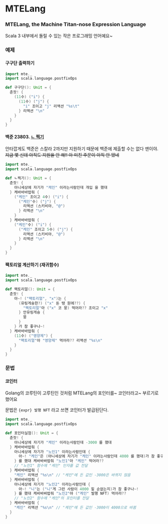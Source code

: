 # MTELang

### MTELang, the Machine Titan-nose Expression Language

Scala 3 내부에서 돌릴 수 있는 작은 프로그래밍 언어예요~ 

### 예제

#### 구구단 출력하기

```scala
import mte._
import scala.language.postfixOps

def 구구단(): Unit = {
  춘잣! {
    (11수) ("i") {
      (11수) ("j") {
        "i" 조이고 "j" 리액션 "%s\t"
      } 리액션 "\n"
    }
  }
}
```

#### 백준 23803. [ㄴ 찍기](https://www.acmicpc.net/problem/23803)

안타깝게도 백준은 스칼라 2까지만 지원하기 때문에 백준에 제출할 수는 없다 맨이야.
~~지금 몇 신데 아직도 지원을 안 해!! 아 미친 주문이 아직 안 됐네~~

```scala
import mte._
import scala.language.postfixOps

def ㄴ찍기(): Unit = {
  춘잣! {
    아니세상에 자기가 "케인" 이라는사람인데 개입 을 했대
  } 케바바바밥줘 {
    ("케인" 조이고 4수) ("i") {
      ("케인"수) ("j") {
        리액션 (스키비야, "@")
      } 리액션 "\n"
    }
  } 케바바바밥줘 {
    ("케인"수) ("i") {
      ("케인" 조이고 5수) ("j") {
        리액션 (스키비야, "@")
      } 리액션 "\n"
    }
  }
}
```

#### 팩토리얼 계산하기 (재귀함수)

```scala
import mte._
import scala.language.postfixOps

def 팩토리얼(): Unit = {
  춘잣! {
    아~! ("팩토리얼", "x")는 {
      (유링게슝한?) ("x" 돈 탱 원에??) {
        "팩토리얼"아 ("x" 코 뭉) 먹어라?? 조이고 "x"
      } 안유링게슝 {
        뭉
      }
    } 가 참 좋구나~!
  } 케바바바밥줘 {
    (11수) ("영양제") {
      "팩토리얼"아 "영양제" 먹어라?? 리액션 "%s\n"
    }
  }
}
```

### 문법

#### 코인터
Golang의 코루틴이 고루틴인 것처럼 MTELang의 포인터를~ 코인터라고~ 부르기로 했어요

문법은 `{expr} 발행 NFT` 라고 쓰면 코인터가 발급된단다.


```scala
import mte._
import scala.language.postfixOps

def 포인터실험(): Unit = {
  춘잣! {
    아니세상에 자기가 "케인" 이라는사람인데 -3000 를 했대
  } 케바바바밥줘 {
    아니세상에 자기가 "노인1" 이라는사람인데 {
      아~! "케인"은 (아니세상에 자기가 "케인" 이라는사람인데 4000 를 했대)가 참 좋구나~!
    } 를 했대 케바바바밥줘 "노인1"아 "케인" 먹어라??
    // "노인1" 함수에 "케인" 인자를 값 전달
  } 케바바바밥줘 {
    "케인" 리액션 "%s\n" // "케인"에 든 값인 -3000은 바뀌지 않음
  } 케바바바밥줘 {
    아니세상에 자기가 "노인2" 이라는사람인데 {
      아~! "니"는 ("니"게 그런 사람이 4000 힐 순없는지)가 참 좋구나~!
    } 를 했대 케바바바밥줘 "노인2"야 ("케인" 발행 NFT) 먹어라??
    // "노인2" 함수에 "케인"의 포인터를 전달
  } 케바바바밥줘 {
    "케인" 리액션 "%s\n" // "케인"에 든 값인 -3000이 4000으로 바뀜
  }
}
```